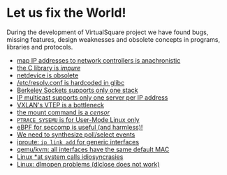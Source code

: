 Let us fix the World!
====

During the development of VirtualSquare project we have found bugs, missing features, design weaknesses and
obsolete concepts in programs, libraries and protocols. 

* [map IP addresses to network controllers is anachronistic](newipaddr.md)
* [the C library is *impure*](impurelibc.md)
* [netdevice is obsolete](nonetdevice.md)
* [/etc/resolv.conf is hardcoded in glibc](vresolvconf.md)
* [Berkeley Sockets supports only one stack](nomsocket.md)
* [IP multicast supports only one server per IP address](multimulticast.md)
* [VXLAN's VTEP is a bottleneck](novtep.md)
* [the mount command is a *censor*](freemount.md)
* [`PTRACE_SYSEMU` is for User-Mode Linux only](nosyscall_emu.md)
* [eBPF for seccomp is useful (and harmless)!](seccomp_ebpf.md)
* [We need to synthesize poll/select events](vpoll.md)
* [iproute: `ip link add` for generic interfaces](iplinkadd.md)
* [qemu/kvm: all interfaces have the same default MAC](qemudefmac.md)
* [Linux \*at system calls idiosyncrasies](atidiosyncrasies.md)
* [Linux: dlmopen problems (dlclose does not work)](dlopen_problems.md)
